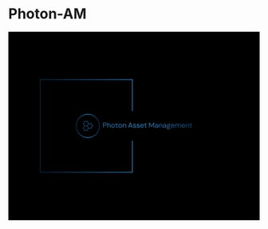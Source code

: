 # Photon-AM


<img src="https://github.com/PhotonAM/.github/blob/e3a1eb0b27f9ef7cdee364c79f8e37fde65b7b7f/profile/photon-asset-management-high-resolution-logo.png" alt="Alt Text" >



<!--

**Here are some ideas to get you started:**

🙋‍♀️ A short introduction - what is your organization all about?
🌈 Contribution guidelines - how can the community get involved?
👩‍💻 Useful resources - where can the community find your docs? Is there anything else the community should know?
🍿 Fun facts - what does your team eat for breakfast?
🧙 Remember, you can do mighty things with the power of [Markdown](https://docs.github.com/github/writing-on-github/getting-started-with-writing-and-formatting-on-github/basic-writing-and-formatting-syntax)
-->

